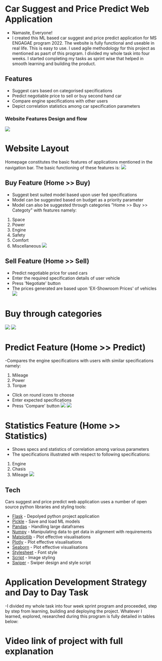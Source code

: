 # Car Suggest and Price Predict Web Application
- Namaste, Everyone!
- I created this ML based car suggest and price predict application for MS ENGAGAE program 2022. The website is fully functional and useable in real life. This is easy to use. I used agile methodology for this project as mentioned as pasrt of this program. I divided my whole task into four weeks. I started completing my tasks as sprint wise that helped in smooth learning and building the product.


## Features

- Suggest cars based on categorised specifications
- Predict negotiable price to sell or buy second hand car
- Compare engine specifications with other users
- Depict correlation statistics among car specification parameters

### Website Features Design and flow

![](Software_Architecture.jpeg)

# Website Layout
Homepage constitutes the basic features of applications mentioned in the navigation bar. The basic functioning of these features is:
![](./Static/img001.jpeg)

## Buy Feature (Home >> Buy)
- Suggest best suited model based upon user fed specifications
- Model can be suggested based on budget as a priority parameter 
- Model can also be suggested through categories "Home >> Buy >> Categoty" with features namely:
1. Space
2. Power
3. Engine
4. Safety 
5. Comfort 
6. Miscellaneous
![](./Static/img003.jpeg)


## Sell Feature (Home >> Sell)
- Predict negotiable price for used cars 
- Enter the required specification details of user vehicle
- Press 'Negotiate' button
- The prices generated are based upon 'EX-Showroom Prices' of vehicles
![](./Static/img002.jpeg)
 # Buy through categories
![](./Static/img004.jpeg)
![](./Static/img007.jpeg)

# Predict Feature (Home >> Predict)
-Compares the engine specifications with users with similar specifications namely:
1. Mileage
2. Power
3. Torque
- Click on round icons to choose
- Enter expected specifications 
- Press 'Compare' button
![](./Static/img005.jpeg)
![](./Static/img008.jpeg)

# Statistics Feature (Home >> Statistics)
- Shows specs and statistics of correlation among various parameters 
- The specifications illustrated with respect to following specifications:
1. Engine
2. Chasis
3. Mileage
![](./Static/img006.jpeg)

## Tech

Cars suggest and price predict web application uses a number of open source python libraries and styling tools:

- [Flask](https://palletsprojects.com/p/flask/) - Depolyed python project application
- [Pickle](https://docs.python.org/3/library/pickle.html) - Save and load ML models
- [Pandas](https://pandas.pydata.org/docs/reference/api/pandas.DataFrame.html) - Handling large dataframes
- [Numpy](https://numpy.org/) - Manipulating data to get data in alignment with requirements
- [Matplotlib](https://matplotlib.org/) - Plot effective visualisations
- [Plotly](https://plotly.com/) - Plot effective visualisations
- [Seaborn](https://seaborn.pydata.org/) - Plot effective visualisations
- [Stylesheet](https://cdnjs.cloudflare.com/ajax/libs/font-awesome/4.7.0/css/font-awesome.min.css) - Font style 
- [Script](https://maxcdn.bootstrapcdn.com/bootstrap/3.4.1/js/bootstrap.min.js) - Image styling 
- [Swiper](https://unpkg.com/swiper@8/swiper-bundle.min.css) - Swiper design and style script

# Application Development Strategy and Day to Day Task 
-I divided my whole task into four week sprint program and proceeded, step by step from learning, building and deploying the project. Whatever I learned, explored, researched during this program is fully detailed in tables below:

# Video link of project with full explanation
